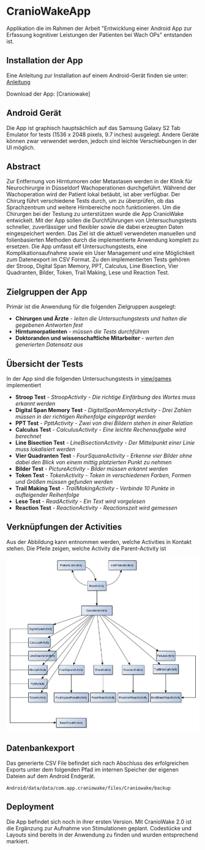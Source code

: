 # CranioWakeApp
Applikation die im Rahmen der Arbeit "Entwicklung einer Android App zur Erfassung kognitiver Leistungen der Patienten bei Wach OPs" entstanden ist.

## Installation der App
Eine Anleitung zur Installation auf einem Android-Gerät finden sie unter:
[Anleitung](https://mobilsicher.de/ratgeber/apps-aus-apk-datei-installieren-android-2)

Download der App: [Craniowake]

## Android Gerät
Die App ist graphisch hauptsächlich auf das Samsung Galaxy S2 Tab Emulator for tests (1536 x 2048 pixels, 9.7 inches)
ausgelegt. Andere Geräte können zwar verwendet werden, jedoch sind leichte Verschiebungen in der UI möglich.

## Abstract 
Zur Entfernung von Hirntumoren oder Metastasen werden in der Klinik für Neurochirurgie in Düsseldorf Wachoperationen durchgeführt. Während der Wachoperation wird der Patient lokal betäubt, ist aber verfügbar. Der Chirurg führt verschiedene Tests durch, um zu überprüfen, ob das Sprachzentrum und weitere Hirnbereiche noch funktionieren. Um die Chirurgen bei der Testung zu unterstützen wurde die App CranioWake entwickelt. Mit der App sollen die Durchführungen von Untersuchungstests schneller, zuverlässiger und flexibler sowie die dabei erzeugten Daten eingespeichert werden. Das Ziel ist die aktuell verwendeten manuellen und folienbasierten Methoden durch die implementierte Anwendung komplett zu ersetzen. Die App umfasst elf Untersuchungstests, eine Komplikationsaufnahme sowie ein User Management und eine Möglichkeit zum Datenexport im CSV Format. Zu den implementierten Tests gehören der Stroop, Digital Span Memory, PPT, Calculus, Line Bisection, Vier Quadranten, Bilder, Token, Trail Making, Lese und Reaction Test.

## Zielgruppen der App

Primär ist die Anwendung für die folgenden Zielgruppen ausgelegt:

* **Chirurgen und Ärzte** - *leiten die Untersuchungstests und halten die gegebenen Antworten fest* 
* **Hirntumorpatienten** - *müssen die Tests durchführen* 
* **Doktoranden und wissenschaftliche Mitarbeiter** - *werten den generierten Datensatz aus*


## Übersicht der Tests

In der App sind die folgenden Untersuchungstests in [view/games](https://github.com/macrimo/CranioWakeApp/tree/master/app/src/main/java/com/app/craniowake/view) implementiert

* **Stroop Test** - *StroopActivity - Die richtige Einfärbung des Wortes muss erkannt werden* 
* **Digital Span Memory Test** - *DigitalSpanMemoryActivity - Drei Zahlen müssen in der richtigen Reihenfolge eingeprägt werden* 
* **PPT Test** - *PpttActivity - Zwei von drei Bildern stehen in einer Relation*
* **Calculus Test** - *CalculusActivity - Eine leichte Rechenaufgabe wird berechnet*
* **Line Bisection Test** - *LineBisectionActivity - Der Mittelpunkt einer Linie muss lokalisiert werden*
* **Vier Quadranten Test** - *FourSquareActivity - Erkenne vier Bilder ohne dabei den Blick von einem mittig platzierten Punkt zu nehmen*
* **Bilder Test** - *PictureActivity - Bilder müssen erkannt werden*
* **Token Test** - *TokenActivity - Token in verschiedenen Farben, Formen und Größen müssen gefunden werden*
* **Trail Making Test** - *TrailMakingActivity - Verbinde 10 Punkte in aufteigender Reihenfolge*
* **Lese Test** - *ReadActivity - Ein Text wird vorgelesen*
* **Reaction Test** - *ReactionActivity - Reactionszeit wird gemessen*

## Verknüpfungen der Activities

Aus der Abbildung kann entnommen werden, welche Activities in Kontakt stehen. Die Pfeile zeigen, welche Activity die Parent-Activity ist

![Activities](https://raw.githubusercontent.com/macrimo/CranioWakeApp/master/activities.bmp)

## Datenbankexport

Das generierte CSV File befindet sich nach Abschluss des erfolgreichen Exports unter dem folgenden Pfad im internen Speicher der eigenen Dateien auf dem Android Endgerät.
```
Android/data/data/com.app.craniowake/files/Craniowake/backup
``` 
## Deployment

Die App befindet sich noch in ihrer ersten Version. Mit CranioWake 2.0 ist die Ergänzung zur Aufnahme von Stimulationen geplant. Codestücke und Layouts sind bereits in der Anwendung zu finden und wurden entsprechend markiert.
